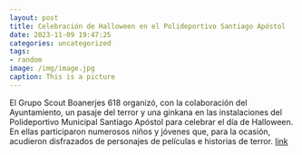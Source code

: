 ```yaml
---
layout: post
title: Celebración de Halloween en el Polideportivo Santiago Apóstol
date: 2023-11-09 19:47:25
categories: uncategorized
tags:
- random
image: /img/image.jpg
caption: This is a picture
---
```

El Grupo Scout Boanerjes 618 organizó, con la colaboración del Ayuntamiento, un pasaje del terror y una ginkana en las instalaciones del Polideportivo Municipal Santiago Apóstol para celebrar el día de Halloween. En ellas participaron numerosos niños y jóvenes que, para la ocasión, acudieron disfrazados de personajes de películas e historias de terror.  [link](https://www.ayto-villacanada.es/noticias/celebracion-de-halloween-en-el-polideportivo-santiago-apostol/)
